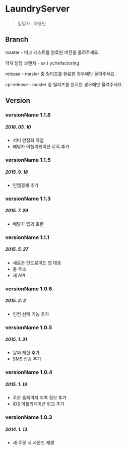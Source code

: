 # LaundryServer

> 담당자 : 차용빈

## Branch

master -  버그 테스트를 완료한 버전을 올려주세요. 

각자 담당 브랜치 - ex ) yc/refactoring

release - master 중 릴리즈를 완료한 경우에만 올려주세요.

cp-release - master 중 릴리즈를 완료한 경우에만 올려주세요.

## Version

### versionName 1.1.8
##### 2016. 05. 10
- 서버 안정화 작업 
- 배달자 어플리케이션 로직 추가 

### versionName 1.1.5
##### 2015. 9. 18
+ 인앱결제 추가

### versionName 1.1.3
##### 2015. 7. 29
+ 배달자 앱과 호환

### versionName 1.1.1
##### 2015. 5. 27
+ 새로운 안드로이드 앱 대응
+ 동 주소
+ 새 API

### versionName 1.0.6
##### 2015. 2. 2
+ 인천 선택 기능 추가

### versionName 1.0.5
##### 2015. 1. 31
+ 날짜 제한 추가
+ SMS 전송 추가

### versionName 1.0.4
##### 2015. 1. 19
+ 주문 홈페이지 지역 정보 추가
+ iOS 어플리케이션 링크 추가

### versionName 1.0.3
##### 2014. 1. 13
+ 새 주문 시 사운드 재생
